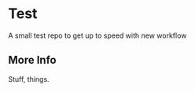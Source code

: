 # Test

A small test repo to get up to speed with new workflow

More Info
---------

Stuff, things.
